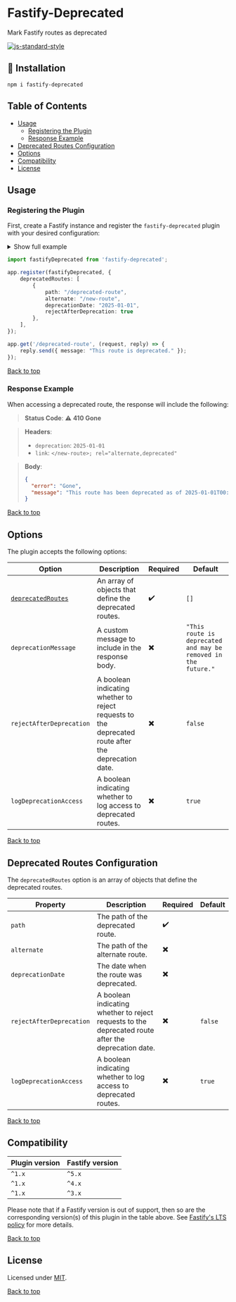 # Fastify-Deprecated
Mark Fastify routes as deprecated

[![js-standard-style](https://img.shields.io/badge/code%20style-standard-brightgreen.svg?style=flat)](https://standardjs.com/)

## :rocket: Installation
```shell
npm i fastify-deprecated
```

## Table of Contents
- [Usage](#usage)
  - [Registering the Plugin](#registering-the-plugin)
  - [Response Example](#response-example)
- [Deprecated Routes Configuration](#deprecated-routes-configuration)
- [Options](#options)
- [Compatibility](#compatibility)
- [License](#license)

## Usage

### Registering the Plugin

First, create a Fastify instance and register the `fastify-deprecated` plugin with your desired configuration:
<details>
  <summary>Show full example</summary>

```typescript
import Fastify from 'fastify';
import fastifyDeprecated from 'fastify-deprecated';

const app = Fastify();

app.register(fastifyDeprecated, {
    deprecatedRoutes: [
        {
            path: "/deprecated-route",
            alternate: "/new-route",
            deprecationDate: "2025-01-01",
            rejectAfterDeprecation: true
        },
    ],
});

app.get('/deprecated-route', (request, reply) => {
    reply.send({ message: "This route is deprecated." });
});

app.get('/new-route', (request, reply) => {
    reply.send({ message: "This is the new route." });
});

app.listen({ port: 3_000 }, (err, address) => {
    if (err) {
        app.log.error(err);
        process.exit(1);
    }
    app.log.info(`🚀 Server listening at ${address}`);
});
```
</details>

```typescript
import fastifyDeprecated from 'fastify-deprecated';

app.register(fastifyDeprecated, {
    deprecatedRoutes: [
        { 
            path: "/deprecated-route", 
            alternate: "/new-route",
            deprecationDate: "2025-01-01", 
            rejectAfterDeprecation: true
        },
    ],
});

app.get('/deprecated-route', (request, reply) => {
    reply.send({ message: "This route is deprecated." });
});
```

[Back to top](#fastify-deprecated)
### Response Example

When accessing a deprecated route, the response will include the following:

> **Status Code**: :warning: **410 Gone**

> **Headers**:
> - `deprecation`: `2025-01-01`
> - `link`: `</new-route>; rel="alternate,deprecated"`

> **Body**:
> ```json
> {
>   "error": "Gone",
>   "message": "This route has been deprecated as of 2025-01-01T00:00:00.000Z and is no longer available. Please use /new-route instead."
> }
> ```

[Back to top](#fastify-deprecated)

## Options

The plugin accepts the following options:

| Option | Description | Required | Default |
|--------|-------------|----------|---------|
| [`deprecatedRoutes`](#deprecated-routes-configuration) | An array of objects that define the deprecated routes. | :heavy_check_mark: | `[]` |
| `deprecationMessage` | A custom message to include in the response body. | :heavy_multiplication_x: | `"This route is deprecated and may be removed in the future."` |
| `rejectAfterDeprecation` | A boolean indicating whether to reject requests to the deprecated route after the deprecation date. | :heavy_multiplication_x: | `false`
| `logDeprecationAccess` | A boolean indicating whether to log access to deprecated routes. | :heavy_multiplication_x: | `true` |

[Back to top](#fastify-deprecated)

## Deprecated Routes Configuration

The `deprecatedRoutes` option is an array of objects that define the deprecated routes. 

| Property | Description | Required | Default |
|----------|-------------|----------|---------|
| `path` | The path of the deprecated route. | :heavy_check_mark: |  |
| `alternate` | The path of the alternate route. | :heavy_multiplication_x: |  |
| `deprecationDate` | The date when the route was deprecated. | :heavy_multiplication_x: |  |
| `rejectAfterDeprecation` | A boolean indicating whether to reject requests to the deprecated route after the deprecation date. | :heavy_multiplication_x: | `false` |
| `logDeprecationAccess` | A boolean indicating whether to log access to deprecated routes. | :heavy_multiplication_x: | `true` |

[Back to top](#fastify-deprecated)

## Compatibility
| Plugin version | Fastify version |
| ---------------|-----------------|
| `^1.x`         | `^5.x`          |
| `^1.x`         | `^4.x`          |
| `^1.x`         | `^3.x`          |


Please note that if a Fastify version is out of support, then so are the corresponding version(s) of this plugin
in the table above.
See [Fastify's LTS policy](https://github.com/fastify/fastify/blob/main/docs/Reference/LTS.md) for more details.

[Back to top](#fastify-deprecated)
## License

Licensed under [MIT](./LICENSE).

[Back to top](#fastify-deprecated)
